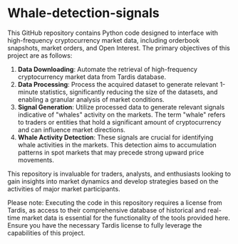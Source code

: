 # Whale-detection-signals
This GitHub repository contains Python code designed to interface with high-frequency cryptocurrency market data, including orderbook snapshots, market orders, and Open Interest. The primary objectives of this project are as follows:

1. **Data Downloading**: Automate the retrieval of high-frequency cryptocurrency market data from Tardis database.
2. **Data Processing**: Process the acquired dataset to generate relevant 1-minute statistics, significantly reducing the size of the datasets, and enabling a granular analysis of market conditions.
3. **Signal Generation**: Utilize processed data to generate relevant signals indicative of "whales" activity on the markets. The term "whale" refers to traders or entities that hold a significant amount of cryptocurrency and can influence market directions.
4. **Whale Activity Detection**: These signals are crucial for identifying whale activities in the markets. This detection aims to accumulation patterns in spot markets that may precede strong upward price movements.

This repository is invaluable for traders, analysts, and enthusiasts looking to gain insights into market dynamics and develop strategies based on the activities of major market participants.

Please note: Executing the code in this repository requires a license from Tardis, as access to their comprehensive database of historical and real-time market data is essential for the functionality of the tools provided here. Ensure you have the necessary Tardis license to fully leverage the capabilities of this project.
